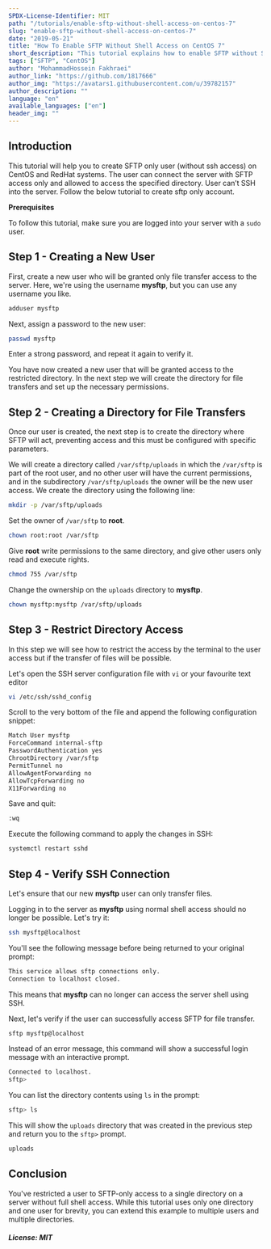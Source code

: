 ```yaml
---
SPDX-License-Identifier: MIT
path: "/tutorials/enable-sftp-without-shell-access-on-centos-7"
slug: "enable-sftp-without-shell-access-on-centos-7"
date: "2019-05-21"
title: "How To Enable SFTP Without Shell Access on CentOS 7"
short_description: "This tutorial explains how to enable SFTP without Shell Access on CentOS 7"
tags: ["SFTP", "CentOS"]
author: "MohammadHossein Fakhraei"
author_link: "https://github.com/1817666"
author_img: "https://avatars1.githubusercontent.com/u/39782157"
author_description: ""
language: "en"
available_languages: ["en"]
header_img: ""
---
```


## Introduction

This tutorial will help you to create SFTP only user (without ssh access) on CentOS and RedHat systems. The user can connect the server with SFTP access only and allowed to access the specified directory. User can’t SSH into the server. Follow the below tutorial to create sftp only account.

**Prerequisites**

To follow this tutorial, make sure you are logged into your server with a `sudo` user.

## Step 1 - Creating a New User

First, create a new user who will be granted only file transfer access to the server. Here, we're using the username **mysftp**, but you can use any username you like.

```bash
adduser mysftp
```

Next, assign a password to the new user:

```bash
passwd mysftp
```

Enter a strong password, and repeat it again to verify it.

You have now created a new user that will be granted access to the restricted directory. In the next step we will create the directory for file transfers and set up the necessary permissions.

## Step 2 - Creating a Directory for File Transfers

Once our user is created, the next step is to create the directory where SFTP will act, preventing access and this must be configured with specific parameters.

We will create a directory called `/var/sftp/uploads` in which the `/var/sftp` is part of the root user, and no other user will have the current permissions, and in the subdirectory `/var/sftp/uploads` the owner will be the new user access. We create the directory using the following line:

```bash
mkdir -p /var/sftp/uploads
```

Set the owner of `/var/sftp` to **root**.

```bash
chown root:root /var/sftp
```

Give **root** write permissions to the same directory, and give other users only read and execute rights.

```bash
chmod 755 /var/sftp
```

Change the ownership on the `uploads` directory to **mysftp**.

```bash
chown mysftp:mysftp /var/sftp/uploads
```

## Step 3 - Restrict Directory Access

In this step we will see how to restrict the access by the terminal to the user access but if the transfer of files will be possible.

Let's open the SSH server configuration file with `vi` or your favourite text editor

```bash
vi /etc/ssh/sshd_config
```

Scroll to the very bottom of the file and append the following configuration snippet:

```bash
Match User mysftp
ForceCommand internal-sftp
PasswordAuthentication yes
ChrootDirectory /var/sftp
PermitTunnel no
AllowAgentForwarding no
AllowTcpForwarding no
X11Forwarding no
```

Save and quit:

```bash
:wq
```

Execute the following command to apply the changes in SSH:

```bash
systemctl restart sshd
```

## Step 4 - Verify SSH Connection

Let's ensure that our new **mysftp** user can only transfer files.

Logging in to the server as **mysftp** using normal shell access should no longer be possible. Let's try it:

```bash
ssh mysftp@localhost
```

You'll see the following message before being returned to your original prompt:

```bash
This service allows sftp connections only.
Connection to localhost closed.
```

This means that **mysftp** can no longer can access the server shell using SSH.

Next, let's verify if the user can successfully access SFTP for file transfer.

```bash
sftp mysftp@localhost
```

Instead of an error message, this command will show a successful login message with an interactive prompt.

```bash
Connected to localhost.
sftp>
```

You can list the directory contents using `ls` in the prompt:

```bash
sftp> ls
```

This will show the `uploads` directory that was created in the previous step and return you to the `sftp>` prompt.

```bash
uploads
```

## Conclusion

You've restricted a user to SFTP-only access to a single directory on a server without full shell access. While this tutorial uses only one directory and one user for brevity, you can extend this example to multiple users and multiple directories.

##### License: MIT

<!---

Contributors's Certificate of Origin

By making a contribution to this project, I certify that:

(a) The contribution was created in whole or in part by me and I have
    the right to submit it under the license indicated in the file; or

(b) The contribution is based upon previous work that, to the best of my
    knowledge, is covered under an appropriate license and I have the
    right under that license to submit that work with modifications,
    whether created in whole or in part by me, under the same license
    (unless I am permitted to submit under a different license), as
    indicated in the file; or

(c) The contribution was provided directly to me by some other person
    who certified (a), (b) or (c) and I have not modified it.

(d) I understand and agree that this project and the contribution are
    public and that a record of the contribution (including all personal
    information I submit with it, including my sign-off) is maintained
    indefinitely and may be redistributed consistent with this project
    or the license(s) involved.

Signed-off-by: [MohammadHossein Fakhraei eng.fakhraei@gmail.com]

-->
